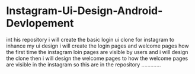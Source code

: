 # Instagram-Ui-Design-Android-Devlopement

int his repository i will create the basic login ui clone for instagram 
to inhance my ui design i will create the login pages and welcome pages
how the first time the instagram loin pages are visible by users and i
will design the clone then i will design the welcome pages to how the 
welcome pages are visible in the instagram so this are in the repository .............
